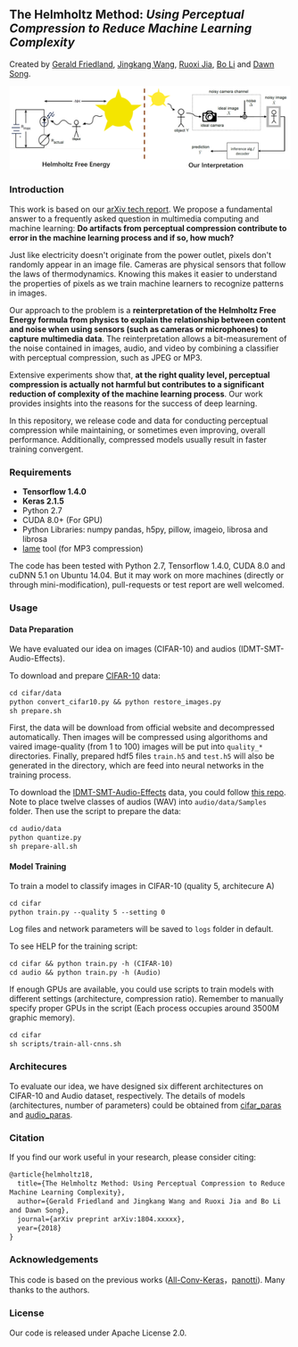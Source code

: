 ## The Helmholtz Method: *Using Perceptual Compression to Reduce Machine Learning Complexity*

Created by [Gerald Friedland](http://www.gerald-friedland.org), [Jingkang Wang](http://wangjk.me), [Ruoxi Jia](https://ruoxijia.github.io/), [Bo Li](http://bli89.web.engr.illinois.edu/) and [Dawn Song](https://people.eecs.berkeley.edu/~dawnsong/).

![Helmholtz Reinterpretation](https://raw.githubusercontent.com/helmholtz-perception/Helmholtz-DL/master/docs/Helmholtz.png?token=AVJKPwd6oKZC6TGHb1WjxEP2SmhXv4nbks5a2E9NwA%3D%3D)

### Introduction
This work is based on our [arXiv tech report](https://arxiv.org/abs/). We propose a fundamental answer to a frequently asked question in multimedia computing and machine learning: __Do artifacts from perceptual compression contribute to error in the machine learning process and if so, how much?__

Just like electricity doesn't originate from the power outlet, pixels don't randomly appear in an image file. Cameras are physical sensors that follow the laws of thermodynamics. Knowing this makes it easier to understand the properties of pixels as we train machine learners to recognize patterns in images.

Our approach to the problem is a __reinterpretation of the Helmholtz Free Energy formula from physics to explain the relationship between content and noise when using sensors (such as cameras or microphones) to capture multimedia data__. The reinterpretation allows a bit-measurement of the noise contained in images, audio, and video by combining a classifier with perceptual compression, such as JPEG or MP3.

Extensive experiments show that, __at the right quality level, perceptual compression is actually not harmful but contributes to a significant reduction of complexity of the machine learning process__. Our work provides insights into the reasons for the success of deep learning.

In this repository, we release code and data for conducting perceptual compression while maintaining, or sometimes even improving, overall performance. Additionally, compressed models usually result in faster training convergent.

### Requirements

* **Tensorflow 1.4.0**
* **Keras 2.1.5**
* Python 2.7
* CUDA 8.0+ (For GPU)
* Python Libraries: numpy pandas, h5py, pillow, imageio, librosa and librosa
* [lame](http://lame.sourceforge.net/) tool (for MP3 compression)

The code has been tested with Python 2.7, Tensorflow 1.4.0, CUDA 8.0 and cuDNN 5.1 on Ubuntu 14.04. But it may work on more machines (directly or through mini-modification), pull-requests or test report are well welcomed.

### Usage
#### Data Preparation
We have evaluated our idea on images (CIFAR-10) and audios (IDMT-SMT-Audio-Effects).

To download and prepare [CIFAR-10](https://www.cs.toronto.edu/~kriz/cifar.html) data:
```
cd cifar/data
python convert_cifar10.py && python restore_images.py
sh prepare.sh
```
First, the data will be download from official website and decompressed automatically. Then images will be compressed using algorithoms and vaired image-quality (from 1 to 100) images will be put into `quality_*` directories. Finally, prepared hdf5 files `train.h5` and `test.h5` will also be generated in the directory, which are feed into neural networks in the training process.

To download the [IDMT-SMT-Audio-Effects](https://www.idmt.fraunhofer.de/en/business_units/m2d/smt/audio_effects.html) data, you could follow [this repo](https://github.com/drscotthawley/panotti).
Note to place twelve classes of audios (WAV) into `audio/data/Samples` folder.
Then use the script to prepare the data:
```
cd audio/data
python quantize.py
sh prepare-all.sh
```
#### Model Training
To train a model to classify images in CIFAR-10 (quality 5, architecure A)
```
cd cifar
python train.py --quality 5 --setting 0
```
Log files and network parameters will be saved to `logs` folder in default.

To see HELP for the training script:
```
cd cifar && python train.py -h (CIFAR-10)
cd audio && python train.py -h (Audio)
```

If enough GPUs are available, you could use scripts to train models with different settings (architecture, compression ratio). Remember to manually specify proper GPUs in the script (Each process occupies around 3500M graphic memory).
```
cd cifar
sh scripts/train-all-cnns.sh
```

### Architecures
To evaluate our idea, we have designed six different architectures on CIFAR-10 and Audio dataset, respectively. The details of models (architectures, number of parameters) could be obtained from [cifar_paras](https://github.com/helmholtz-perception/Helmholtz-DL/tree/master/cifar/parameters) and [audio_paras](https://github.com/helmholtz-perception/Helmholtz-DL/tree/master/audio/model/parameters).

### Citation
If you find our work useful in your research, please consider citing:

	@article{helmholtz18,
	  title={The Helmholtz Method: Using Perceptual Compression to Reduce Machine Learning Complexity},
	  author={Gerald Friedland and Jingkang Wang and Ruoxi Jia and Bo Li and Dawn Song},
	  journal={arXiv preprint arXiv:1804.xxxxx},
	  year={2018}
	}

### Acknowledgements
This code is based on the previous works ([All-Conv-Keras](https://github.com/MateLabs/All-Conv-Keras)，[panotti](https://github.com/drscotthawley/panotti)). Many thanks to the authors.

### License
Our code is released under Apache License 2.0.
